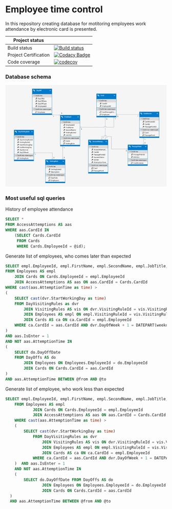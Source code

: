 # Employee time control
In this repository creating database for motitoring employees work attendance by electronic card is presented.

|   Project status|  |
| ------------- |:-------------|
| Build status  | [![Build status](https://ci.appveyor.com/api/projects/status/9nqm94mec0j1dr2p?svg=true)](https://ci.appveyor.com/project/AlexSopov/employee-time-control) |
| Project Certification     |[![Codacy Badge](https://api.codacy.com/project/badge/Grade/ae3322a00bf1435da90e91e4ed0d06ac)](https://www.codacy.com/app/AlexSopov/employee-time-control?utm_source=github.com&amp;utm_medium=referral&amp;utm_content=AlexSopov/employee-time-control&amp;utm_campaign=Badge_Grade)      |
| Code coverage | [![codecov](https://codecov.io/gh/AlexSopov/employee-time-control/branch/master/graph/badge.svg)](https://codecov.io/gh/AlexSopov/employee-time-control)      |


### Database schema
![Image](https://raw.githubusercontent.com/AlexSopov/employee-time-control/master/Content/Diagram.jpg)

### Most useful sql queries 

History of employee attendance
```sql
SELECT * 
FROM AccessAttemptions AS aas 
WHERE aas.CardId IN 
	(SELECT Cards.CardId 
	 FROM Cards
	 WHERE Cards.EmployeeId = @id);
```

Generate list of employees, who comes later than expected
```sql
SELECT empl.EmployeeId, empl.FirstName, empl.SecondName, empl.JobTitle, empl.VisitingRuleId 
FROM Employees AS empl
	JOIN Cards ON Cards.EmployeeId = empl.EmployeeId
	JOIN AccessAttemptions AS aas ON aas.CardId = Cards.CardId
WHERE cast(aas.AttemptionTime as time) >
(
	SELECT cast(dvr.StartWorkingDay as time)
	FROM DayVisitingRules as dvr
		JOIN VisitingRules AS vis ON dvr.VisitingRuleId = vis.VisitingRuleId
		JOIN Employees AS empl ON empl.VisitingRuleId = vis.VisitingRuleId
		JOIN Cards AS ca ON ca.CardId = empl.EmployeeId
	WHERE ca.CardId = aas.CardId AND dvr.DayOfWeek + 1 = DATEPART(weekday, aas.AttemptionTime)
)  
AND aas.IsEnter = 1
AND NOT aas.AttemptionTime IN
(
	SELECT do.DayOffDate 
	FROM DayOffs AS do
		JOIN Employees ON Employees.EmployeeId = do.EmployeeId
		JOIN Cards ON Cards.CardId = aas.CardId
)
AND aas.AttemptionTime BETWEEN @from AND @to
```

Generate list of employee, who work less than expected
```sql
SELECT empl.EmployeeId, empl.FirstName, empl.SecondName, empl.JobTitle, empl.VisitingRuleId 
    FROM Employees AS empl
            JOIN Cards ON Cards.EmployeeId = empl.EmployeeId
            JOIN AccessAttemptions AS aas ON aas.CardId = Cards.CardId
    WHERE cast(aas.AttemptionTime as time) >
    (
        SELECT cast(dvr.StartWorkingDay as time)
            FROM DayVisitingRules as dvr
                JOIN VisitingRules AS vis ON dvr.VisitingRuleId = vis.VisitingRuleId
                JOIN Employees AS empl ON empl.VisitingRuleId = vis.VisitingRuleId
                JOIN Cards AS ca ON ca.CardId = empl.EmployeeId
            WHERE ca.CardId = aas.CardId AND dvr.DayOfWeek + 1 = DATEPART(weekday, aas.AttemptionTime)
    )  AND aas.IsEnter = 1
    AND NOT aas.AttemptionTime IN
    (
        SELECT do.DayOffDate FROM DayOffs AS do
                JOIN Employees ON Employees.EmployeeId = do.EmployeeId
                JOIN Cards ON Cards.CardId = aas.CardId
  )
  AND aas.AttemptionTime BETWEEN @from AND @to
```
